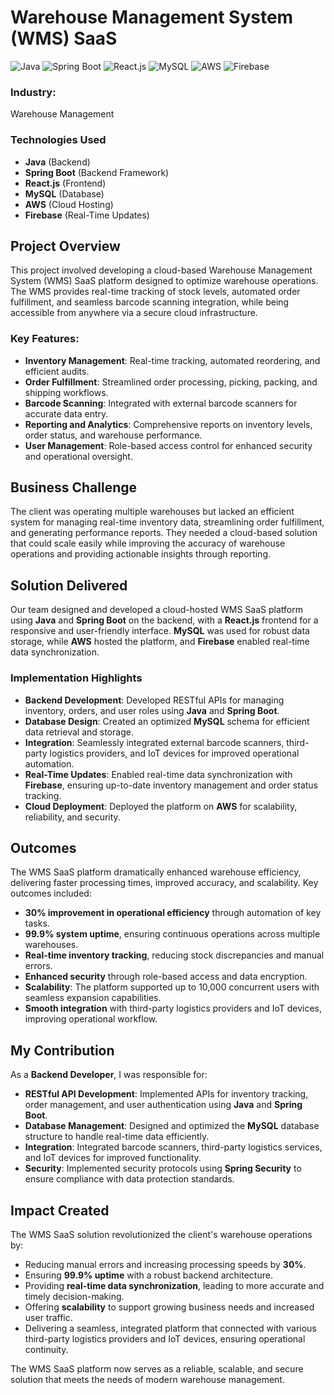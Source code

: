 # Warehouse Management System (WMS) SaaS

![Java](https://img.shields.io/badge/Java-007396?style=flat&logo=java&logoColor=white)
![Spring Boot](https://img.shields.io/badge/Spring%20Boot-6DB33F?style=flat&logo=spring&logoColor=white)
![React.js](https://img.shields.io/badge/React.js-61DAFB?style=flat&logo=react&logoColor=black)
![MySQL](https://img.shields.io/badge/MySQL-4479A1?style=flat&logo=mysql&logoColor=white)
![AWS](https://img.shields.io/badge/AWS-232F3E?style=flat&logo=amazonaws&logoColor=white)
![Firebase](https://img.shields.io/badge/Firebase-FFCA28?style=flat&logo=firebase&logoColor=black)

### Industry:
Warehouse Management

### Technologies Used
- **Java** (Backend)
- **Spring Boot** (Backend Framework)
- **React.js** (Frontend)
- **MySQL** (Database)
- **AWS** (Cloud Hosting)
- **Firebase** (Real-Time Updates)

## Project Overview
This project involved developing a cloud-based Warehouse Management System (WMS) SaaS platform designed to optimize warehouse operations. The WMS provides real-time tracking of stock levels, automated order fulfillment, and seamless barcode scanning integration, while being accessible from anywhere via a secure cloud infrastructure.

### Key Features:
- **Inventory Management**: Real-time tracking, automated reordering, and efficient audits.
- **Order Fulfillment**: Streamlined order processing, picking, packing, and shipping workflows.
- **Barcode Scanning**: Integrated with external barcode scanners for accurate data entry.
- **Reporting and Analytics**: Comprehensive reports on inventory levels, order status, and warehouse performance.
- **User Management**: Role-based access control for enhanced security and operational oversight.

## Business Challenge
The client was operating multiple warehouses but lacked an efficient system for managing real-time inventory data, streamlining order fulfillment, and generating performance reports. They needed a cloud-based solution that could scale easily while improving the accuracy of warehouse operations and providing actionable insights through reporting.

## Solution Delivered
Our team designed and developed a cloud-hosted WMS SaaS platform using **Java** and **Spring Boot** on the backend, with a **React.js** frontend for a responsive and user-friendly interface. **MySQL** was used for robust data storage, while **AWS** hosted the platform, and **Firebase** enabled real-time data synchronization.

### Implementation Highlights
- **Backend Development**: Developed RESTful APIs for managing inventory, orders, and user roles using **Java** and **Spring Boot**.
- **Database Design**: Created an optimized **MySQL** schema for efficient data retrieval and storage.
- **Integration**: Seamlessly integrated external barcode scanners, third-party logistics providers, and IoT devices for improved operational automation.
- **Real-Time Updates**: Enabled real-time data synchronization with **Firebase**, ensuring up-to-date inventory management and order status tracking.
- **Cloud Deployment**: Deployed the platform on **AWS** for scalability, reliability, and security.

## Outcomes
The WMS SaaS platform dramatically enhanced warehouse efficiency, delivering faster processing times, improved accuracy, and scalability. Key outcomes included:
- **30% improvement in operational efficiency** through automation of key tasks.
- **99.9% system uptime**, ensuring continuous operations across multiple warehouses.
- **Real-time inventory tracking**, reducing stock discrepancies and manual errors.
- **Enhanced security** through role-based access and data encryption.
- **Scalability**: The platform supported up to 10,000 concurrent users with seamless expansion capabilities.
- **Smooth integration** with third-party logistics providers and IoT devices, improving operational workflow.

## My Contribution
As a **Backend Developer**, I was responsible for:
- **RESTful API Development**: Implemented APIs for inventory tracking, order management, and user authentication using **Java** and **Spring Boot**.
- **Database Management**: Designed and optimized the **MySQL** database structure to handle real-time data efficiently.
- **Integration**: Integrated barcode scanners, third-party logistics services, and IoT devices for improved functionality.
- **Security**: Implemented security protocols using **Spring Security** to ensure compliance with data protection standards.

## Impact Created
The WMS SaaS solution revolutionized the client's warehouse operations by:
- Reducing manual errors and increasing processing speeds by **30%**.
- Ensuring **99.9% uptime** with a robust backend architecture.
- Providing **real-time data synchronization**, leading to more accurate and timely decision-making.
- Offering **scalability** to support growing business needs and increased user traffic.
- Delivering a seamless, integrated platform that connected with various third-party logistics providers and IoT devices, ensuring operational continuity.

The WMS SaaS platform now serves as a reliable, scalable, and secure solution that meets the needs of modern warehouse management.
